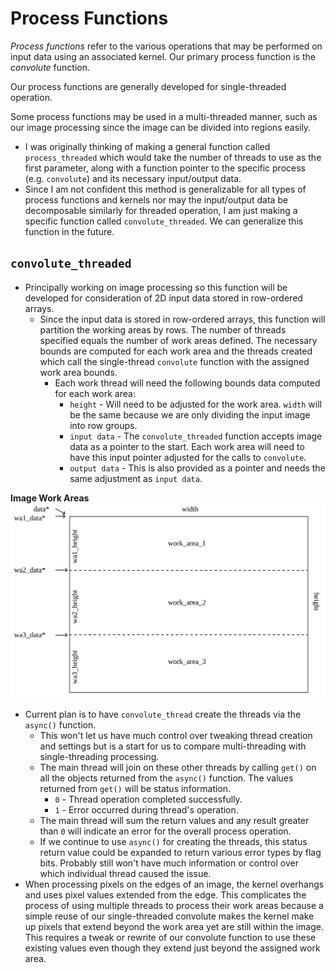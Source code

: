 # Process Functions
*Process functions* refer to the various operations that may be performed on
input data using an associated kernel. Our primary process function is the
*convolute* function.

Our process functions are generally developed for single-threaded operation.

Some process functions may be used in a multi-threaded manner, such as our image
processing since the image can be divided into regions easily.
 - I was originally thinking of making a general function called `process_threaded`
   which would take the number of threads to use as the first parameter, along
   with a function pointer to the specific process (e.g. `convolute`) and its
   necessary input/output data.
 - Since I am not confident this method is generalizable for all types of process
   functions and kernels nor may the input/output data be decomposable similarly
   for threaded operation, I am just making a specific function called `convolute_threaded`.
   We can generalize this function in the future.

## `convolute_threaded`

 - Principally working on image processing so this function will be developed for
   consideration of 2D input data stored in row-ordered arrays.
   - Since the input data is stored in row-ordered arrays, this function will partition
     the working areas by rows. The number of threads specified equals the number
     of work areas defined. The necessary bounds are computed for each work area and
     the threads created which call the single-thread `convolute` function with the
     assigned work area bounds.
     - Each work thread will need the following bounds data computed for each work area:
       - `height` - Will need to be adjusted for the work area. `width` will be the same
         because we are only dividing the input image into row groups.
       - `input data` - The `convolute_threaded` function accepts image data as a
         pointer to the start. Each work area will need to have this input pointer
         adjusted for the calls to `convolute`.
       - `output data` - This is also provided as a pointer and needs the same adjustment
         as `input data`.

__Image Work Areas__ \
![Image Work Areas](diagram/image_work_areas.svg)

 - Current plan is to have `convolute_thread` create the threads via the `async()`
   function.
   - This won't let us have much control over tweaking thread creation and settings
     but is a start for us to compare multi-threading with single-threading processing.
   - The main thread will join on these other threads by calling `get()` on all the
     objects returned from the `async()` function. The values returned from `get()`
     will be status information.
     - `0` - Thread operation completed successfully.
     - `1` - Error occurred during thread's operation.
   - The main thread will sum the return values and any result greater than `0` will
     indicate an error for the overall process operation.
   - If we continue to use `async()` for creating the threads, this status return
     value could be expanded to return various error types by flag bits. Probably still
     won't have much information or control over which individual thread caused the
     issue.
 - When processing pixels on the edges of an image, the kernel overhangs and uses pixel
   values extended from the edge. This complicates the process of using multiple threads
   to process their work areas because a simple reuse of our single-threaded convolute
   makes the kernel make up pixels that extend beyond the work area yet are still within
   the image. This requires a tweak or rewrite of our convolute function to use these
   existing values even though they extend just beyond the assigned work area.
